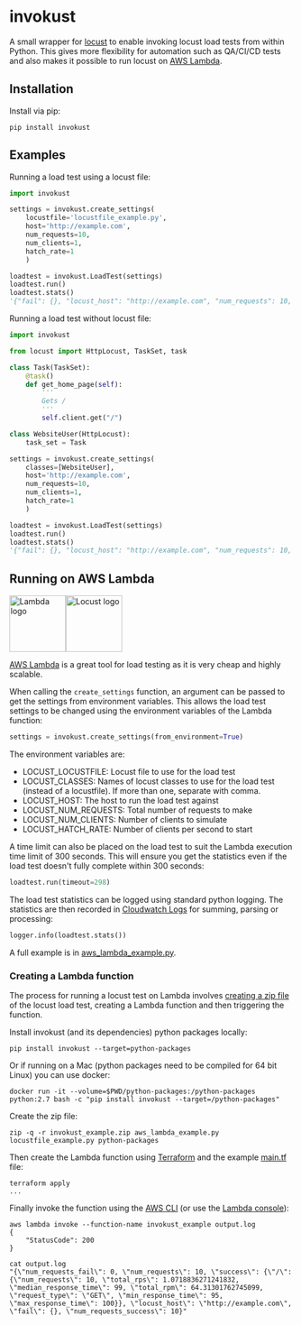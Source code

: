 # invokust

A small wrapper for [locust](http://locust.io/) to enable invoking locust load tests from within Python. This gives more flexibility for automation such as QA/CI/CD tests and also makes it possible to run locust on [AWS Lambda](https://aws.amazon.com/lambda/).

## Installation

Install via pip:

```
pip install invokust
```

## Examples

Running a load test using a locust file:

```python
import invokust

settings = invokust.create_settings(
    locustfile='locustfile_example.py',
    host='http://example.com',
    num_requests=10,
    num_clients=1,
    hatch_rate=1
    )

loadtest = invokust.LoadTest(settings)
loadtest.run()
loadtest.stats()
'{"fail": {}, "locust_host": "http://example.com", "num_requests": 10, "success": {"/": {"num_requests": 10, "total_rps": 0.9611445710106717, "median_response_time": 110, "total_rpm": 57.6686742606403, "request_type": "GET", "min_response_time": 107, "max_response_time": 143}}}'
```

Running a load test without locust file:

```python
import invokust

from locust import HttpLocust, TaskSet, task

class Task(TaskSet):
    @task()
    def get_home_page(self):
        '''
        Gets /
        '''
        self.client.get("/")

class WebsiteUser(HttpLocust):
    task_set = Task

settings = invokust.create_settings(
    classes=[WebsiteUser],
    host='http://example.com',
    num_requests=10,
    num_clients=1,
    hatch_rate=1
    )

loadtest = invokust.LoadTest(settings)
loadtest.run()
loadtest.stats()
'{"fail": {}, "locust_host": "http://example.com", "num_requests": 10, "success": {"/": {"num_requests": 10, "total_rps": 0.9806702027934636, "median_response_time": 110, "total_rpm": 58.84021216760782, "request_type": "GET", "min_response_time": 105, "max_response_time": 140}}}'
```

## Running on AWS Lambda

<img src="http://d0.awsstatic.com/Graphics/lambda-icon-smallr1.png" alt="Lambda logo" height="100"><img src="http://locust.io/static/img/logo.png" alt="Locust logo" height="100">

[AWS Lambda](https://aws.amazon.com/lambda/) is a great tool for load testing as it is very cheap and highly scalable.

When calling the `create_settings` function, an argument can be passed to get the settings from environment variables. This allows the load test settings to be changed using the environment variables of the Lambda function:

```python
settings = invokust.create_settings(from_environment=True)
```

The environment variables are:

  - LOCUST_LOCUSTFILE: Locust file to use for the load test
  - LOCUST_CLASSES: Names of locust classes to use for the load test (instead of a locustfile). If more than one, separate with comma.
  - LOCUST_HOST: The host to run the load test against
  - LOCUST_NUM_REQUESTS: Total number of requests to make
  - LOCUST_NUM_CLIENTS: Number of clients to simulate
  - LOCUST_HATCH_RATE: Number of clients per second to start

A time limit can also be placed on the load test to suit the Lambda execution time limit of 300 seconds. This will ensure you get the statistics even if the load test doesn't fully complete within 300 seconds:

```python
loadtest.run(timeout=298)
```

The load test statistics can be logged using standard python logging. The statistics are then recorded in [Cloudwatch Logs](https://eu-central-1.console.aws.amazon.com/cloudwatch/home?region=eu-central-1#logs) for summing, parsing or processing:

```python
logger.info(loadtest.stats())
```

A full example is in [aws_lambda_example.py](aws_lambda_example.py).

### Creating a Lambda function

The process for running a locust test on Lambda involves [creating a zip file](http://docs.aws.amazon.com/lambda/latest/dg/lambda-python-how-to-create-deployment-package.html) of the locust load test, creating a Lambda function and then triggering the function.

Install invokust (and its dependencies) python packages locally:

```
pip install invokust --target=python-packages
```

Or if running on a Mac (python packages need to be compiled for 64 bit Linux) you can use docker:

```
docker run -it --volume=$PWD/python-packages:/python-packages python:2.7 bash -c "pip install invokust --target=/python-packages"
```

Create the zip file:

```
zip -q -r invokust_example.zip aws_lambda_example.py locustfile_example.py python-packages
```

Then create the Lambda function using [Terraform](https://www.terraform.io/) and the example [main.tf](main.tf) file:

```
terraform apply
...
```

Finally invoke the function using the [AWS CLI](https://aws.amazon.com/cli/) (or use the [Lambda console](https://eu-central-1.console.aws.amazon.com/lambda/home?region=eu-central-1#/functions)):

```
aws lambda invoke --function-name invokust_example output.log
{
    "StatusCode": 200
}

cat output.log
"{\"num_requests_fail\": 0, \"num_requests\": 10, \"success\": {\"/\": {\"num_requests\": 10, \"total_rps\": 1.0718836271241832, \"median_response_time\": 99, \"total_rpm\": 64.31301762745099, \"request_type\": \"GET\", \"min_response_time\": 95, \"max_response_time\": 100}}, \"locust_host\": \"http://example.com\", \"fail\": {}, \"num_requests_success\": 10}"
```
